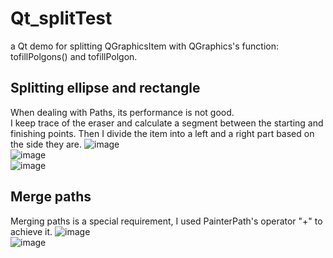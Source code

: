# Qt_splitTest
a Qt demo for splitting QGraphicsItem with QGraphics's function: tofillPolgons() and tofillPolgon.  

## Splitting ellipse and rectangle
When dealing with Paths, its performance is not good.  
I keep trace of the eraser and calculate a segment between the starting and finishing points. Then I divide the item into a left and a right part based on the side they are.
![image](https://github.com/JadeQiong/Qt_splitTest/blob/main/eclipse1.png)  
![image](https://github.com/JadeQiong/Qt_splitTest/blob/main/rect1.png)  
![image](https://github.com/JadeQiong/Qt_splitTest/blob/main/rect2.png)  
## Merge paths  
Merging paths is a special requirement, I used PainterPath's operator "+" to achieve it.
![image](https://github.com/JadeQiong/Qt_splitTest/blob/main/merge1.png)  
![image](https://github.com/JadeQiong/Qt_splitTest/blob/main/merge2.png)  
